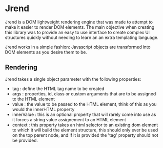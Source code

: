 # Jrend
Jrend is a DOM lightweight rendering engine that was made to attempt to make it easier to render DOM elements. The main objective when creating this library was to provide an easy to use interface to create complex UI structures quickly without needing to learn an an extra templating language.

Jrend works in a simple fashion: Javascript objects are transformed into DOM elements as you desire them to be.

## Rendering
Jrend takes a single object parameter with the following properties:
- tag : define the HTML tag name to be created
- args : properties, id, class or custom arguments that are to be assigned to the HTML element
- value : the value to be passed to the HTML element, think of this as you would the innerHTML property
- innerValue : this is an optional property that will rarely come into use as it forces a string value assignement to an HTML element
- context : this property takes an html selector to an existing dom element to which it will build the element structure, this should only ever be used on the top parent node, and if it is provided the 'tag' property should not be provided.

